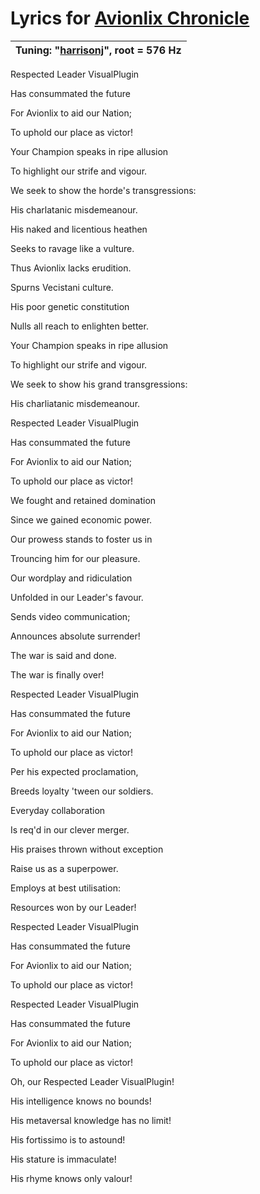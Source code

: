# Lyrics for [Avionlix Chronicle](https://archive.org/details/soundcloud-1836127104)

| Tuning: "[harrisonj](https://github.com/AJMansfield/polySynth/blob/master/scl/harrisonj.scl)", root = 576 Hz
|-|

Respected Leader VisualPlugin

Has consummated the future

For Avionlix to aid our Nation;

To uphold our place as victor!

Your Champion speaks in ripe allusion

To highlight our strife and vigour.

We seek to show the horde's transgressions:

His charlatanic misdemeanour.

His naked and licentious heathen

Seeks to ravage like a vulture.

Thus Avionlix lacks erudition.

Spurns Vecistani culture.

His poor genetic constitution

Nulls all reach to enlighten better.

Your Champion speaks in ripe allusion

To highlight our strife and vigour.

We seek to show his grand transgressions:

His charliatanic misdemeanour.

Respected Leader VisualPlugin

Has consummated the future

For Avionlix to aid our Nation;

To uphold our place as victor!

We fought and retained domination

Since we gained economic power.

Our prowess stands to foster us in

Trouncing him for our pleasure.

Our wordplay and ridiculation

Unfolded in our Leader's favour.

Sends video communication;

Announces absolute surrender!

The war is said and done.

The war is finally over!

Respected Leader VisualPlugin

Has consummated the future

For Avionlix to aid our Nation;

To uphold our place as victor!

Per his expected proclamation,

Breeds loyalty 'tween our soldiers.

Everyday collaboration

Is req'd in our clever merger.

His praises thrown without exception

Raise us as a superpower.

Employs at best utilisation:

Resources won by our Leader!

Respected Leader VisualPlugin

Has consummated the future

For Avionlix to aid our Nation;

To uphold our place as victor!

Respected Leader VisualPlugin

Has consummated the future

For Avionlix to aid our Nation;

To uphold our place as victor!

Oh, our Respected Leader VisualPlugin!

His intelligence knows no bounds!

His metaversal knowledge has no limit!

His fortissimo is to astound!

His stature is immaculate!

His rhyme knows only valour!
